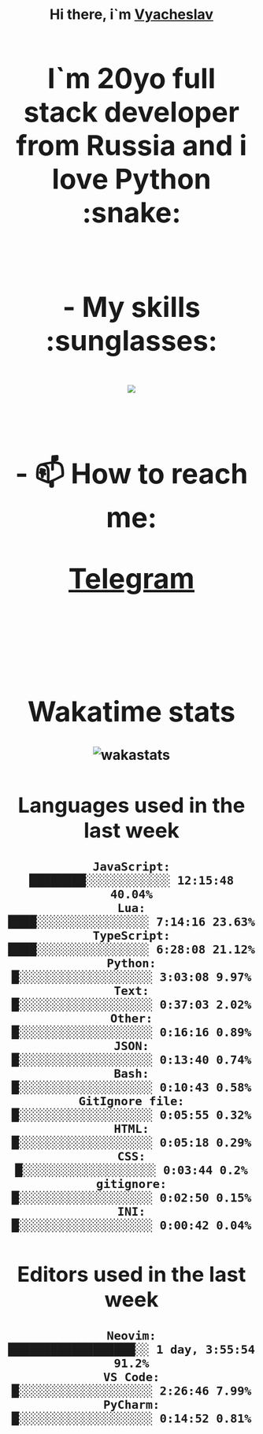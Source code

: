 <h1 align='center'>Hi there, i`m <a href='https://t.me/syavabrazzzers'>Vyacheslav<a/> <h1/>

<p>I`m 20yo full stack developer from Russia and i love Python :snake: <p/>

<br>
- My skills :sunglasses:
<p align="center">
    <img src="https://skillicons.dev/icons?i=git,docker,linux,postgres,mysql,python,django,fastapi,javascript,typescript,react,next,tailwind" />
<p/>

<br>
- 📫 How to reach me: 
<p>
<a href='https://t.me/syavabrazzzers'>Telegram<a/>
<p/>
<br>

<h1 align='center'>Wakatime stats</h1>

<img alt="wakastats" src="https://waka-widget.up.railway.app/language?langs=all&user=TaiLo&randomGradient=true&bgLineColor=696969&maxLangs=5&theme=dark" />
    
<!--START_SECTION:waka-->
## Languages used in the last week
```text
JavaScript:           ████████░░░░░░░░░░░░ 12:15:48 40.04%
Lua:                  ████░░░░░░░░░░░░░░░░ 7:14:16 23.63%
TypeScript:           ████░░░░░░░░░░░░░░░░ 6:28:08 21.12%
Python:               █░░░░░░░░░░░░░░░░░░░ 3:03:08 9.97%
Text:                 █░░░░░░░░░░░░░░░░░░░ 0:37:03 2.02%
Other:                █░░░░░░░░░░░░░░░░░░░ 0:16:16 0.89%
JSON:                 █░░░░░░░░░░░░░░░░░░░ 0:13:40 0.74%
Bash:                 █░░░░░░░░░░░░░░░░░░░ 0:10:43 0.58%
GitIgnore file:       █░░░░░░░░░░░░░░░░░░░ 0:05:55 0.32%
HTML:                 █░░░░░░░░░░░░░░░░░░░ 0:05:18 0.29%
CSS:                  █░░░░░░░░░░░░░░░░░░░ 0:03:44 0.2%
gitignore:            █░░░░░░░░░░░░░░░░░░░ 0:02:50 0.15%
INI:                  █░░░░░░░░░░░░░░░░░░░ 0:00:42 0.04%
```
## Editors used in the last week
```text
Neovim:               ██████████████████░░ 1 day, 3:55:54 91.2%
VS Code:              █░░░░░░░░░░░░░░░░░░░ 2:26:46 7.99%
PyCharm:              █░░░░░░░░░░░░░░░░░░░ 0:14:52 0.81%
```

<!--END_SECTION:waka-->


